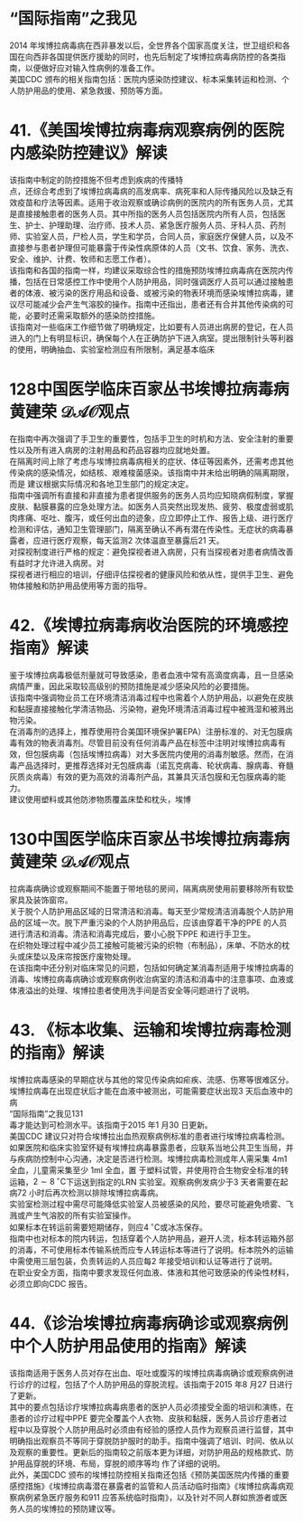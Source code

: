 # “国际指南”之我见  
2014 年埃博拉病毒病在西非暴发以后，全世界各个国家高度关注，世卫组织和各国在向西非各国提供医疗援助的同时，也先后制定了埃博拉病毒病防控的各类指南，以便做好应对输入性病例的准备工作。  
美国CDC 颁布的相关指南包括：医院内感染防控建议、标本采集转运和检测、个人防护用品的使用、紧急救援、预防等方面。  
# 41.《美国埃博拉病毒病观察病例的医院内感染防控建议》解读  
该指南中制定的防控措施不但考虑到疾病的传播特  
点，还综合考虑到了埃博拉病毒病的高发病率、病死率和人际传播风险以及缺乏有效疫苗和疗法等因素。适用于收治观察或确诊病例的医院内的所有医务人员，尤其是直接接触患者的医务人员。其中所指的医务人员包括医院内所有人员，包括医生、护士、护理助理、治疗师、技术人员、紧急医疗服务人员、牙科人员、药剂师、实验室人员，尸检人员，学生和学员，合同人员，家庭医疗保健人员，以及不直接参与患者护理但可能暴露于传染性病原体的人员（文书、饮食、家务、洗衣、安全、维护、计费、牧师和志愿工作者）。  
该指南和各国的指南一样，均建议采取综合性的措施预防埃博拉病毒病在医院内传播，包括在日常感控工作中使用个人防护用品，同时强调医疗人员可以通过接触患者的体液、被污染的医疗用品和设备、或被污染的物表环境而感染埃博拉病毒，建议尽可能减少会产生气溶胶的操作。指南中还指出，患者还有合并其他传染病的可能，必要时还需采取额外的感染防控措施。  
该指南对一些临床工作细节做了明确规定，比如要有人员进出病房的登记，在人员进入的门上有明显标识，确保每个人在正确防护下进入病室。提出限制针头等利器的使用，明确抽血、实验室检测应有所限制，满足基本临床  
# 128中国医学临床百家丛书埃博拉病毒病 黄建荣 $\mathcal{D A O}$观点  
在指南中再次强调了手卫生的重要性，包括手卫生的时机和方法、安全注射的重要性以及所有进入病房的注射用品和药品容器均应就地处置。  
在隔离时间上除了考虑与埃博拉病毒病相关的症状、体征等因素外，还需考虑其他传染病的感染情况，如结核、艰难梭菌感染。该指南中并未给出明确的隔离期限，而是 建议根据实际情况和各地卫生部门的规定决定。  
指南中强调所有直接和非直接为患者提供服务的医务人员均应知晓病假制度，掌握皮肤、黏膜暴露的应急处理方法。如医务人员突然出现发热、疲劳、极度虚弱或肌肉疼痛、呕吐、腹泻，或任何出血的迹象，应立即停止工作、报告上级、进行医疗检测和评估，通知卫生管理部门，隔离至确认不再有潜在传染性。无症状的病毒暴露者，应进行医疗观察，每天监测2 次体温直至暴露后21 天。  
对探视制度进行严格的规定：避免探视者进入病房，只有当探视者对患者病情改善有益时才允许进入病房。对  
探视者进行相应的培训，仔细评估探视者的健康风险和依从性，提供手卫生、避免物体接触和防护用品使用等方面的指导。  
# 42.《埃博拉病毒病收治医院的环境感控指南》解读  
鉴于埃博拉病毒极低剂量就可导致感染，患者血液中常有高滴度病毒，且一旦感染病情严重，因此采取较高级别的预防措施是减少感染风险的必要措施。  
该指南中强调物业员工在环境清洁消毒过程中也需着个人防护用品，以避免在皮肤和黏膜直接接触化学清洁物品、污染物，避免环境清洁消毒过程中被溅湿和被溅出物污染。  
在消毒剂的选择上，推荐使用符合美国环境保护署EPA）注册标准的、对无包膜病毒有效的物表消毒剂。尽管目前没有任何消毒产品在标签中注明对埃博拉病毒有效，但包膜病毒（包括埃博拉病毒）对大多医院内使用的消毒剂敏感。然而，在消毒产品选择时，更推荐选择对无包膜病毒（诺瓦克病毒、轮状病毒、腺病毒、脊髓灰质炎病毒）有效的更为高效的消毒剂产品，其兼具灭活包膜和无包膜病毒的能力。  
建议使用塑料或其他防渗物质覆盖床垫和枕头，埃博  
# 130中国医学临床百家丛书埃博拉病毒病 黄建荣 $\mathcal{D A O}$观点  
拉病毒病确诊或观察期间不能置于带地毯的房间，隔离病房使用前要移除所有软垫家具及装饰窗帘。  
关于脱个人防护用品区域的日常清洁和消毒。每天至少常规清洁消毒脱个人防护用品的区域一次。脱下严重污染的个人防护用品后，应该由穿着干净的PPE 的人员进行清洁和消毒。清洁和消毒完成后，要小心脱下PPE 和进行手卫生。  
在织物处理过程中减少员工接触可能被污染的织物（布制品），床单、不防水的枕头或床垫以及床帘按医疗废物处理。  
在该指南中还分别对临床常见的问题，包括如何确定某消毒剂适用于埃博拉病毒的消毒、埃博拉病毒病确诊或观察病例收治病室的清洁和消毒中的注意事项、血液或体液溢出的处理、埃博拉患者使用洗手间是否安全等问题进行了说明。  
# 43. 《标本收集、运输和埃博拉病毒检测 的指南》解读  
埃博拉病毒感染的早期症状与其他的常见传染病如疟疾、流感、伤寒等很难区分。埃博拉病毒在出现症状后才能在血液中被测出，可能需要症状出现3 天后血液中的病  
“国际指南”之我见131  
毒才能达到可检测水平。该指南于2015 年1 月30 日更新。  
美国CDC 建议只对符合埃博拉出血热观察病例标准的患者进行埃博拉病毒检测。如果医院和临床实验室怀疑有埃博拉病毒暴露患者，应联系当地公共卫生当局，并与疾病防控制中心沟通，决定是否进行检测。埃博拉病毒检测成年人需采集 $4\mathrm{m}1$  全血，儿童需采集至少 1ml  全血，置 于塑料试管，并使用符合生物安全标准的转运箱，$2\sim8\,^{\circ}\mathrm{C}$下运送到指定的LRN 实验室。观察病例发病少于3 天者需要在起病72 小时后再次检测以排除埃博拉病毒病。  
实验室检测过程中需尽可能降低实验室人员被感染的风险，要尽可能避免喷雾、飞溅或产生气溶胶的所有实验室操作。  
如果标本在转运前需要短期储存，则应$4\,^{\circ}\mathrm{C}$或冰冻保存。  
指南中也对标本的院内转运，包括穿着个人防护用品，避开人流，标本转运箱外部的消毒，不可使用标本传输系统而应专人转运标本等进行了说明。标本院外的运输中需使用三层包装，负责转运的人员应每2 年接受培训和认证等进行了说明。  
在职业安全方面，指南中要求发现任何血液、体液和其他可致感染的传染性材料，必须立即向CDC 报告。  
# 44.《诊治埃博拉病毒病确诊或观察病例中个人防护用品使用的指南》解读  
该指南适用于医务人员对存在出血、呕吐或腹泻的埃博拉病毒病确诊或观察病例进行诊疗的过程，包括了个人防护用品的穿脱流程。该指南于2015 年8 月27 日进行了更新。  
其中的要点包括诊疗埃博拉病毒病患者的医护人员必须接受全面的培训和演练，在患者的诊疗过程中PPE 要完全覆盖个人衣物、皮肤和黏膜，医务人员诊疗患者过程中以及穿脱个人防护用品时必须由有经验的感控人员作为观察员进行监督，其中明确指出观察员不等同于穿脱防护服时的助手。指南中强调了培训、时间、依从以及观察的重要性。更新后的指南较之前版本更为详细，对防护用品的规格款式、防护用品穿脱的环境、布局，穿脱的顺序等均 作了详细的说明。  
此外，美国CDC 颁布的埃博拉防控相关指南还包括《预防美国医院内传播的重要感控措施》《埃博拉病毒潜在暴露者的监管和人员活动临时指南》《埃博拉病毒病观察病例紧急医疗服务和911 应答系统临时指南》，以及针对不同人群如旅游者或医务人员的埃博拉的预防建议等。  
